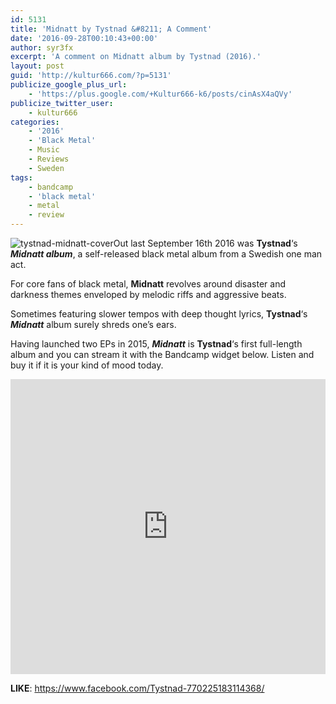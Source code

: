 ```yaml
---
id: 5131
title: 'Midnatt by Tystnad &#8211; A Comment'
date: '2016-09-28T00:10:43+00:00'
author: syr3fx
excerpt: 'A comment on Midnatt album by Tystnad (2016).'
layout: post
guid: 'http://kultur666.com/?p=5131'
publicize_google_plus_url:
    - 'https://plus.google.com/+Kultur666-k6/posts/cinAsX4aQVy'
publicize_twitter_user:
    - kultur666
categories:
    - '2016'
    - 'Black Metal'
    - Music
    - Reviews
    - Sweden
tags:
    - bandcamp
    - 'black metal'
    - metal
    - review
---
```


![tystnad-midnatt-cover](http://localhost:8080/wp-content/uploads/2016/09/tystnad-midnatt-cover.jpg)Out last September 16th 2016 was **Tystnad**‘s ***Midnatt album***, a self-released black metal album from a Swedish one man act.

For core fans of black metal, **Midnatt** revolves around disaster and darkness themes enveloped by melodic riffs and aggressive beats.

Sometimes featuring slower tempos with deep thought lyrics, **Tystnad**‘s ***Midnatt*** album surely shreds one’s ears.

Having launched two EPs in 2015, ***Midnatt*** is **Tystnad**‘s first full-length album and you can stream it with the Bandcamp widget below. Listen and buy it if it is your kind of mood today.

<iframe style="border: 0; width: 100%; height: 472px;" src="https://bandcamp.com/EmbeddedPlayer/album=1647478706/size=large/bgcol=333333/linkcol=e99708/tracklist=false/transparent=true/" seamless></iframe>

**LIKE**: <https://www.facebook.com/Tystnad-770225183114368/>